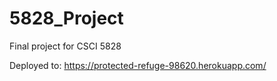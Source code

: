 # 5828_Project
Final project for CSCI 5828

Deployed to: https://protected-refuge-98620.herokuapp.com/
